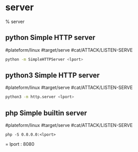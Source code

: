 # server

% server

## python Simple HTTP server
#plateform/linux #target/serve  #cat/ATTACK/LISTEN-SERVE 
```bash
python -m SimpleHTTPServer <lport>
```

## python3 Simple HTTP server
#plateform/linux #target/serve  #cat/ATTACK/LISTEN-SERVE 
```bash
python3 -m http.server <lport>
```

## php Simple builtin server
#plateform/linux #target/serve  #cat/ATTACK/LISTEN-SERVE 
```
php -S 0.0.0.0:<lport>
```

= lport : 8080
